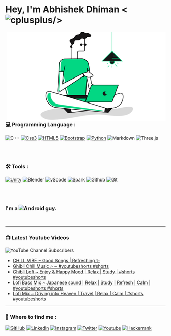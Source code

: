 # Hey, I'm Abhishek Dhiman <<img  alt="cplusplus" width="40px" src="https://media.tenor.com/images/6ebf7e46649d80bad20239b103677fe8/tenor.gif" />/>



<img hight="250" width="500" alt="GIF" align="right" src="https://github.com/abhishek-dhnma/abhishek-dhnma/blob/main/Photos.png">

### :computer: Programming Language :


![C++](https://img.shields.io/badge/C%2B%2B-00599C?style=for-the-badge&logo=c%2B%2B&logoColor=white)
[![Css3](https://img.shields.io/badge/CSS3-1572B6?style=for-the-badge&logo=css3&logoColor=white)][css-static]
[![HTML5](https://img.shields.io/badge/HTML5-E34F26?style=for-the-badge&logo=html5&logoColor=white)][html-selectors]
[![Bootstrap](https://img.shields.io/badge/Bootstrap-563D7C?style=for-the-badge&logo=bootstrap&logoColor=white)][tindog]
[![Python](https://img.shields.io/badge/Python-FFD43B?style=for-the-badge&logo=python&logoColor=darkgreen)][notepad-clone]
![Markdown](https://img.shields.io/badge/Markdown-000000?style=for-the-badge&logo=markdown&logoColor=white)
![Three.js](https://img.shields.io/badge/three.js-ffcc29?style=for-the-badge&logo=three-dot-js&logoColor=black)




<br/>
<br/>


### :hammer_and_wrench: Tools :
[![Unity](https://img.shields.io/badge/Unity-FF2D20?style=for-the-badge&logo=unity&logoColor=white)][unity2d-game]
![Blender](https://img.shields.io/badge/blender-F5792A?style=for-the-badge&logo=blender&logoColor=black)
![vScode](https://img.shields.io/badge/Visual_Studio_Code-0078D4?style=for-the-badge&logo=visual%20studio%20code&logoColor=white)
![Spark](https://img.shields.io/badge/spark_ar-FF5C83?style=for-the-badge&logo=spark-ar&logoColor=black)
![Github](https://img.shields.io/badge/GitHub-100000?style=for-the-badge&logo=github&logoColor=white)
![Git](https://img.shields.io/badge/Git-F05032?style=for-the-badge&logo=git&logoColor=white)


<br/>
<br/>

### I'm a ![Android](https://img.shields.io/badge/Android-3DDC84?style=for-the-badge&logo=android&logoColor=white)  guy.

<br/>

----

### :tv: Latest Youtube Videos

![YouTube Channel Subscribers](https://img.shields.io/youtube/channel/subscribers/UCN3VRbRUrFDqvFC-IHppScA)

<!-- YOUTUBE:START -->
- [CHILL VIBE ~  Good Songs | Refreshing ✨](https://www.youtube.com/watch?v=klujI3G-VB8)
- [Ghibli Chill Music 🎶 ~ #youtubeshorts #shorts](https://www.youtube.com/watch?v=OC49zMuJFoo)
- [Ghibli Lofi ~ Enjoy & Happy Mood | Relax | Study | #shorts #youtubeshorts](https://www.youtube.com/watch?v=k5N9PlmzFX8)
- [Lofi Bass Mix ~ Japanese sound | Relax | Study | Refresh | Calm | #youtubeshorts #shorts](https://www.youtube.com/watch?v=xgnAhl-1G_8)
- [Lofi Mix ~ Driving into Heaven | Travel | Relax | Calm | #shorts #youtubeshorts](https://www.youtube.com/watch?v=1BNE5-I0hxQ)
<!-- YOUTUBE:END -->


-----

### :round_pushpin: Where to find me : 

[<img alt="GitHub" src="https://img.shields.io/badge/github-%23121011.svg?&style=for-the-badge&logo=github&logoColor=white"/>][github]
[<img alt="LinkedIn" src="https://img.shields.io/badge/Linkedin-%230077B5.svg?&style=for-the-badge&logo=linkedin&logoColor=white"/>][linkedin]
[<img alt="Instagram" src="https://img.shields.io/badge/Instagram-%23E4405F.svg?&style=for-the-badge&logo=Instagram&logoColor=white"/>][ig]
[<img alt="Twitter" src="https://img.shields.io/badge/Twitter-%231DA1F2.svg?&style=for-the-badge&logo=Twitter&logoColor=white"/>][twitter]
[<img alt="Youtube" src="https://img.shields.io/badge/Youtube-%23FF0000.svg?&style=for-the-badge&logo=YouTube&logoColor=white"/>][yt]
[<img alt="Hackerrank" src="https://img.shields.io/badge/-Hackerrank-2EC866?style=for-the-badge&logo=HackerRank&logoColor=white"/>][hackerrank]




<!-- Keys & Values  -->
[notepad-clone]: https://github.com/abhishek-dhnma/Notepad-Clone
[helixjump-clone]: https://github.com/abhishek-dhnma/HelixJumpClone
[tindog]: https://github.com/abhishek-dhnma/my-first-website
[css-static]: https://github.com/abhishek-dhnma/CSS-static-and-relative-concepts
[html-selectors]: https://github.com/abhishek-dhnma/Monkey-using-html-selectoors
[unity2d-game]: https://github.com/abhishek-dhnma/HelixJumpClone
[linkedin]: https://www.linkedin.com/in/abhishek-dhiman-1a9091185/
[yt]: https://www.youtube.com/channel/UCN3VRbRUrFDqvFC-IHppScA
[ig]: https://www.instagram.com/abhishek.devvv/
[twitter]: https://twitter.com/Abhishe46379875
[github]: https://github.com/abhishek-dhnma
[hackerrank]: https://www.hackerrank.com/dhimana862
